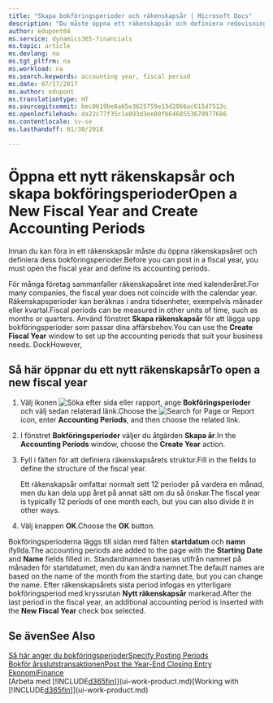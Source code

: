 ```yaml
---
title: "Skapa bokföringsperioder och räkenskapsår | Microsoft Docs"
description: "Du måste öppna ett räkenskapsår och definiera redovisningsperioder innan du kan föra in ett räkenskapsår."
author: edupont04
ms.service: dynamics365-financials
ms.topic: article
ms.devlang: na
ms.tgt_pltfrm: na
ms.workload: na
ms.search.keywords: accounting year, fiscal period
ms.date: 07/17/2017
ms.author: edupont
ms.translationtype: HT
ms.sourcegitcommit: bec0619be0a65e3625759e13d2866ac615d7513c
ms.openlocfilehash: da22c77f35c1a893d3ee80fb6468553670977686
ms.contentlocale: sv-se
ms.lasthandoff: 01/30/2018

---
```

# <a name="open-a-new-fiscal-year-and-create-accounting-periods"></a><span data-ttu-id="d00a8-103">Öppna ett nytt räkenskapsår och skapa bokföringsperioder</span><span class="sxs-lookup"><span data-stu-id="d00a8-103">Open a New Fiscal Year and Create Accounting Periods</span></span>
<span data-ttu-id="d00a8-104">Innan du kan föra in ett räkenskapsår måste du öppna räkenskapsåret och definiera dess bokföringsperioder.</span><span class="sxs-lookup"><span data-stu-id="d00a8-104">Before you can post in a fiscal year, you must open the fiscal year and define its accounting periods.</span></span>  

<span data-ttu-id="d00a8-105">För många företag sammanfaller räkenskapsåret inte med kalenderåret.</span><span class="sxs-lookup"><span data-stu-id="d00a8-105">For many companies, the fiscal year does not coincide with the calendar year.</span></span> <span data-ttu-id="d00a8-106">Räkenskapsperioder kan beräknas i andra tidsenheter, exempelvis månader eller kvartal.</span><span class="sxs-lookup"><span data-stu-id="d00a8-106">Fiscal periods can be measured in other units of time, such as months or quarters.</span></span> <span data-ttu-id="d00a8-107">Använd fönstret **Skapa räkenskapsår** för att lägga upp bokföringsperioder som passar dina affärsbehov.</span><span class="sxs-lookup"><span data-stu-id="d00a8-107">You can use the **Create Fiscal Year** window to set up the accounting periods that suit your business needs.</span></span> <span data-ttu-id="d00a8-108">Dock</span><span class="sxs-lookup"><span data-stu-id="d00a8-108">However,</span></span>   

## <a name="to-open-a-new-fiscal-year"></a><span data-ttu-id="d00a8-109">Så här öppnar du ett nytt räkenskapsår</span><span class="sxs-lookup"><span data-stu-id="d00a8-109">To open a new fiscal year</span></span>
1. <span data-ttu-id="d00a8-110">Välj ikonen ![Söka efter sida eller rapport](media/ui-search/search_small.png "Ikonen Söka efter sida eller rapport"), ange **Bokföringsperioder** och välj sedan relaterad länk.</span><span class="sxs-lookup"><span data-stu-id="d00a8-110">Choose the ![Search for Page or Report](media/ui-search/search_small.png "Search for Page or Report icon") icon, enter **Accounting Periods**, and then choose the related link.</span></span>
2. <span data-ttu-id="d00a8-111">I fönstret **Bokföringsperioder** väljer du åtgärden **Skapa år**.</span><span class="sxs-lookup"><span data-stu-id="d00a8-111">In the **Accounting Periods** window, choose the **Create Year** action.</span></span>
3. <span data-ttu-id="d00a8-112">Fyll i fälten för att definiera räkenskapsårets struktur.</span><span class="sxs-lookup"><span data-stu-id="d00a8-112">Fill in the fields to define the structure of the fiscal year.</span></span>

    <span data-ttu-id="d00a8-113">Ett räkenskapsår omfattar normalt sett 12 perioder på vardera en månad, men du kan dela upp året på annat sätt om du så önskar.</span><span class="sxs-lookup"><span data-stu-id="d00a8-113">The fiscal year is typically 12 periods of one month each, but you can also divide it in other ways.</span></span>
4. <span data-ttu-id="d00a8-114">Välj knappen **OK**.</span><span class="sxs-lookup"><span data-stu-id="d00a8-114">Choose the **OK** button.</span></span>

<span data-ttu-id="d00a8-115">Bokföringsperioderna läggs till sidan med fälten **startdatum** och **namn** ifyllda.</span><span class="sxs-lookup"><span data-stu-id="d00a8-115">The accounting periods are added to the page with the **Starting Date** and **Name** fields filled in.</span></span> <span data-ttu-id="d00a8-116">Standardnamnen baseras utifrån namnet på månaden för startdatumet, men du kan ändra namnet.</span><span class="sxs-lookup"><span data-stu-id="d00a8-116">The default names are based on the name of the month from the starting date, but you can change the name.</span></span> <span data-ttu-id="d00a8-117">Efter räkenskapsårets sista period infogas en ytterligare bokföringsperiod med kryssrutan **Nytt räkenskapsår** markerad.</span><span class="sxs-lookup"><span data-stu-id="d00a8-117">After the last period in the fiscal year, an additional accounting period is inserted with the **New Fiscal Year** check box selected.</span></span>  


## <a name="see-also"></a><span data-ttu-id="d00a8-118">Se även</span><span class="sxs-lookup"><span data-stu-id="d00a8-118">See Also</span></span>
[<span data-ttu-id="d00a8-119">Så här anger du bokföringsperioder</span><span class="sxs-lookup"><span data-stu-id="d00a8-119">Specify Posting Periods</span></span>](finance-how-specify-posting-periods.md)  
[<span data-ttu-id="d00a8-120">Bokför årsslutstransaktionen</span><span class="sxs-lookup"><span data-stu-id="d00a8-120">Post the Year-End Closing Entry</span></span>](year-how-post-year-end-close-entry.md)  
[<span data-ttu-id="d00a8-121">Ekonomi</span><span class="sxs-lookup"><span data-stu-id="d00a8-121">Finance</span></span>](finance.md)  
<span data-ttu-id="d00a8-122">[Arbeta med [!INCLUDE[d365fin](includes/d365fin_md.md)]](ui-work-product.md)</span><span class="sxs-lookup"><span data-stu-id="d00a8-122">[Working with [!INCLUDE[d365fin](includes/d365fin_md.md)]](ui-work-product.md)</span></span>

